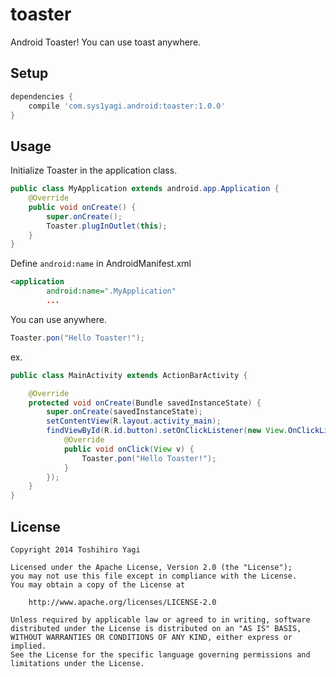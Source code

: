 toaster
=======

Android Toaster! You can use toast anywhere.

## Setup

```groovy
dependencies {
    compile 'com.sys1yagi.android:toaster:1.0.0'
}
```

## Usage

Initialize Toaster in the application class.

```java
public class MyApplication extends android.app.Application {
    @Override
    public void onCreate() {
        super.onCreate();
        Toaster.plugInOutlet(this);
    }
}
```

Define `android:name` in AndroidManifest.xml

```xml
<application
        android:name=".MyApplication"
        ...
```

You can use anywhere.

```java
Toaster.pon("Hello Toaster!");
```

ex.

```java
public class MainActivity extends ActionBarActivity {

    @Override
    protected void onCreate(Bundle savedInstanceState) {
        super.onCreate(savedInstanceState);
        setContentView(R.layout.activity_main);
        findViewById(R.id.button).setOnClickListener(new View.OnClickListener() {
            @Override
            public void onClick(View v) {
                Toaster.pon("Hello Toaster!");
            }
        });
    }
}
```

## License

```
Copyright 2014 Toshihiro Yagi

Licensed under the Apache License, Version 2.0 (the "License");
you may not use this file except in compliance with the License.
You may obtain a copy of the License at

	http://www.apache.org/licenses/LICENSE-2.0

Unless required by applicable law or agreed to in writing, software
distributed under the License is distributed on an "AS IS" BASIS,
WITHOUT WARRANTIES OR CONDITIONS OF ANY KIND, either express or implied.
See the License for the specific language governing permissions and
limitations under the License.
```
